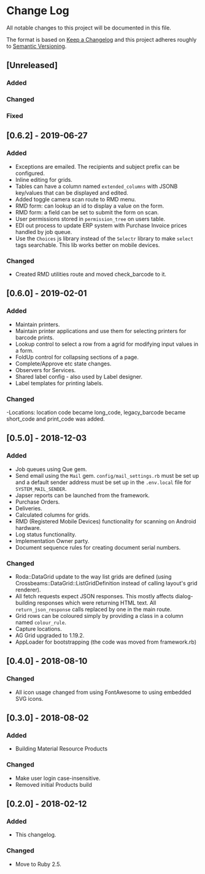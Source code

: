 # Change Log
All notable changes to this project will be documented in this file.

The format is based on [Keep a Changelog](http://keepachangelog.com/)
and this project adheres roughly to [Semantic Versioning](http://semver.org/).


## [Unreleased]
### Added
### Changed
### Fixed

## [0.6.2] - 2019-06-27
### Added
- Exceptions are emailed. The recipients and subject prefix can be configured.
- Inline editing for grids.
- Tables can have a column named `extended_columns` with JSONB key/values that can be displayed and edited.
- Added toggle camera scan route to RMD menu.
- RMD form: can lookup an id to display a value on the form.
- RMD form: a field can be set to submit the form on scan.
- User permissions stored in `permission_tree` on users table.
- EDI out process to update ERP system with Purchase Invoice prices handled by job queue.
- Use the `Choices` js library instead of the `Selectr` library to make `select` tags searchable. This lib works better on mobile devices.
### Changed
- Created RMD utilities route and moved check_barcode to it.

## [0.6.0] - 2019-02-01
### Added
- Maintain printers.
- Maintain printer applications and use them for selecting printers for barcode prints.
- Lookup control to select a row from a agrid for modifying input values in a form.
- FoldUp control for collapsing sections of a page.
- Complete/Approve etc state changes.
- Observers for Services.
- Shared label config - also used by Label designer.
- Label templates for printing labels.
### Changed
-Locations: location code became long_code, legacy_barcode became short_code and print_code was added.

## [0.5.0] - 2018-12-03
### Added
- Job queues using Que gem.
- Send email using the `Mail` gem. `config/mail_settings.rb` must be set up and a default sender address must be set up in the `.env.local` file for `SYSTEM_MAIL_SENDER`.
- Japser reports can be launched from the framework.
- Purchase Orders.
- Deliveries.
- Calculated columns for grids.
- RMD (Registered Mobile Devices) functionality for scanning on Android hardware.
- Log status functionality.
- Implementation Owner party.
- Document sequence rules for creating document serial numbers.
### Changed
- Roda::DataGrid update to the way list grids are defined (using Crossbeams::DataGrid::ListGridDefinition instead of calling layout's grid renderer).
- All fetch requests expect JSON responses. This mostly affects dialog-building responses which were returning HTML text. All `return_json_response` calls replaced by one in the main route.
- Grid rows can be coloured simply by providing a class in a column named `colour_rule`.
- Capture locations.
- AG Grid upgraded to 1.19.2.
- AppLoader for bootstrapping (the code was moved from framework.rb)

## [0.4.0] - 2018-08-10
### Changed
- All icon usage changed from using FontAwesome to using embedded SVG icons.

## [0.3.0] - 2018-08-02
### Added
- Building Material Resource Products
### Changed
- Make user login case-insensitive.
- Removed initial Products build

## [0.2.0] - 2018-02-12
### Added
- This changelog.
### Changed
- Move to Ruby 2.5.
